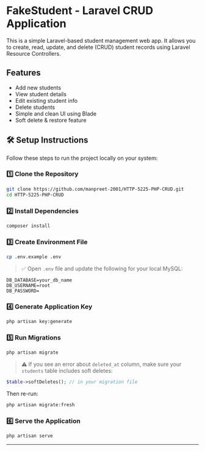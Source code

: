 # FakeStudent - Laravel CRUD Application

This is a simple Laravel-based student management web app. It allows you to create, read, update, and delete (CRUD) student records using Laravel Resource Controllers.

## Features

- Add new students
- View student details
- Edit existing student info
- Delete students
- Simple and clean UI using Blade
- Soft delete & restore feature 


## 🛠️ Setup Instructions

Follow these steps to run the project locally on your system:

### 1️⃣ Clone the Repository

```bash
git clone https://github.com/manpreet-2001/HTTP-5225-PHP-CRUD.git
cd HTTP-5225-PHP-CRUD
```

### 2️⃣ Install Dependencies

```bash
composer install
```

### 3️⃣ Create Environment File

```bash
cp .env.example .env
```

> ✅ Open `.env` file and update the following for your local MySQL:

```
DB_DATABASE=your_db_name
DB_USERNAME=root
DB_PASSWORD=
```

### 4️⃣ Generate Application Key

```bash
php artisan key:generate
```

### 5️⃣ Run Migrations

```bash
php artisan migrate
```

> ⚠️ If you see an error about `deleted_at` column, make sure your `students` table includes soft deletes:

```php
$table->softDeletes(); // in your migration file
```

Then re-run:

```bash
php artisan migrate:fresh
```

### 6️⃣ Serve the Application

```bash
php artisan serve
```

---

